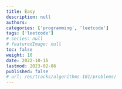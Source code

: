 ```yaml
---
title: Easy
description: null
authors:
categories: ['programming', 'leetcode']
tags: ['leetcode']
# series: null
# featuredImage: null
toc: false
weight: 10
date: 2022-10-16
lastmod: 2023-02-06
published: false
# url: /en/tracks/algorithms-101/problems/
---
```

